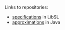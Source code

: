 Links to repositories:

* [specifications](https://github.com/vpa-research/jsl-spec) in LibSL
* [approximations](https://github.com/UnitTestBot/java-stdlib-approximations) in Java
